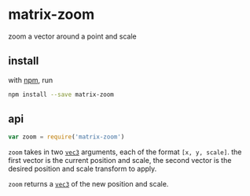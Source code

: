 # matrix-zoom

zoom a vector around a point and scale

## install

with [npm](https://npmjs.org), run

```bash
npm install --save matrix-zoom
```

## api

```js
var zoom = require('matrix-zoom')
```

`zoom` takes in two [`vec3`](https://npmjs.org/gl-vec3) arguments, each of the format `[x, y, scale]`. the first vector is the current position and scale, the second vector is the desired position and scale transform to apply.

`zoom` returns a [`vec3`](https://npmjs.org/gl-vec3) of the new position and scale.

